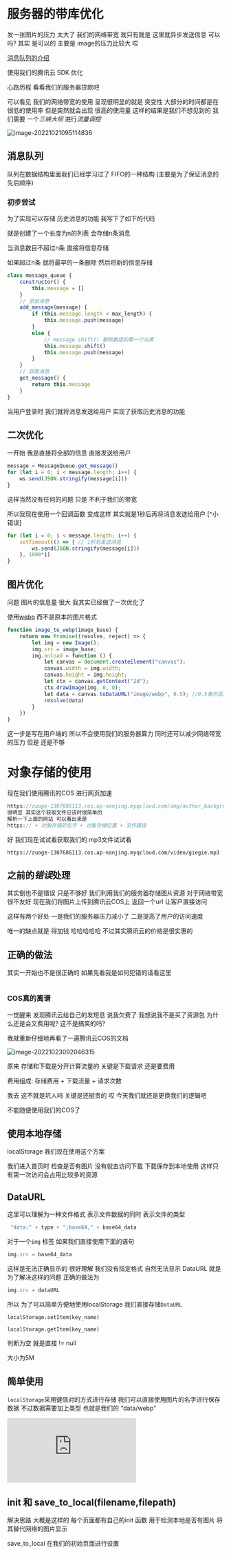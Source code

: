 # 服务器的带库优化 

发一张图片的压力 太大了 我们的网络带宽 就只有就是 这里就异步发送信息 可以吗? 其实 是可以的 主要是 image的压力比较大 哎 

[消息队列的介绍](https://zhuanlan.zhihu.com/p/157112243)

使用我们的腾讯云 SDK 优化



心路历程  看看我们的服务器贷款吧 

可以看见 我们的网络带宽的使用 呈现很明显的就是 突变性 大部分的时间都是在很低的使用率 但是突然就会出现 很高的使用量 这样的结果是我们不想见到的 我们需要 一个*三峡大坝* 进行*流量调控*

![image-20221021095114836](https://i0.hdslb.com/bfs/album/eb837735a905edc914c9ad7ad10e2d4bb3e70d0b.png)



## 消息队列 

队列在数据结构里面我们已经学习过了 FIFO的一种结构 (主要是为了保证消息的先后顺序)

### 初步尝试

为了实现可以存储 历史消息的功能 我写下了如下的代码

就是创建了一个长度为n的列表 会存储n条消息

 当消息数目不超过n条 直接将信息存储

如果超过n条 就将最早的一条删除 然后将新的信息存储

```js
class message_queue {
    constructor() {
        this.message = []
    }
    // 添加消息
    add_message(message) {
        if (this.message.length < max_length) {
            this.message.push(message)
        }
        else {
            // message.shift() 删除数组的第一个元素
            this.message.shift()
            this.message.push(message)
        }
    }
    // 获取消息
    get_message() {
        return this.message
    }
}
```

当用户登录时 我们就将消息发送给用户 实现了获取历史消息的功能

## 二次优化

一开始 我是直接将全部的信息 直接发送给用户

```js
message = MessageQueue.get_message()
for (let i = 0; i < message.length; i++) {      
    ws.send(JSON.stringify(message[i]))
}
```

这样当然没有任何的问题 只是 不利于我们的带宽  

所以我现在使用一个回调函数 变成这样 其实就是1秒后再将消息发送给用户 [^小错误]

```js
for (let i = 0; i < message.length; i++) {      
    setTimeout(() => { // 1秒后发送消息
        ws.send(JSON.stringify(message[i]))
    }, 1000*i)
}
```

## 图片优化

问题 图片的信息量 很大 我其实已经做了一次优化了 

使用[webp](webp介绍.md) 而不是原本的图片格式 

```js
function image_to_webp(image_base) {
    return new Promise((resolve, reject) => {
        let img = new Image();
        img.src = image_base;
        img.onload = function () {
            let canvas = document.createElement("canvas");
            canvas.width = img.width;
            canvas.height = img.height;
            let ctx = canvas.getContext("2d");
            ctx.drawImage(img, 0, 0);
            let data = canvas.toDataURL("image/webp", 0.5); //0.5表示压缩率
            resolve(data) 
        } 
    })
}
```

这一步是写在用户端的 所以不会使用我们的服务器算力 同时还可以减少网络带宽的压力 但是 还是不够

# 对象存储的使用

现在我们使用腾讯的COS 进行网页加速

```js
https://zuoge-1307686113.cos.ap-nanjing.myqcloud.com/img/author_background_image.webp
很明显 其实这个获取文件应该时很简单的 
解析一下上面的网站 可以看出来是
https:// + 对象存储的名字 + 对象存储位置 + 文件路径

```

好 我们现在试试看获取我们的  mp3文件试试看

```
https://zuoge-1307686113.cos.ap-nanjing.myqcloud.com/video/giegie.mp3

```

## 之前的*错误*处理

其实倒也不是错误 只是不够好 我们利用我们的服务器存储图片资源 对于网络带宽很不友好 现在我们将图片上传到腾讯云COS上 返回一个url 让客户直接访问 

这样有两个好处  一是我们的服务器压力减小了 二是提高了用户的访问速度 

唯一的缺点就是 得加钱 哈哈哈哈哈 不过其实腾讯云的价格是很实惠的 

## 正确的做法

其实一开始也不是很正确的 如果先看我是如何犯错的请看这里 

```

```





### COS真的离谱

一觉醒来 发现腾讯云给自己的发短息 说我欠费了 我想说我不是买了资源包 为什么还是会又费用呢? 这不是搞笑的吗? 



我就重新仔细地再看了一遍腾讯云COS的文档 

![image-20221023092046315](https://i0.hdslb.com/bfs/album/434876cfb9d259207e2ba08b56290fbbaa1e2070.png)

原来 存储和下载是分开计算流量的 关键是下载请求 还是要费用

费用组成: 存储费用 + 下载流量 + 请求次数 

我去 这不就是坑人吗 关键是还挺贵的 哎 今天我们就还是更换我们的逻辑吧 

不能随便使用我们的COS了

## 使用本地存储

localStorage 我们现在使用这个方案

我们进入首页时 检查是否有图片 没有就去访问下载 下载保存到本地使用 这样只有第一次访问会占用比较多的资源 

## DataURL

这里可以理解为一种文件格式   表示文件数据的同时 表示文件的类型

```js
 "data:" + type + ";base64," + base64_data
```

对于一个`img` 标签 如果我们直接使用下面的语句

```js
img.src = base64_data 
```

这样是无法正确显示的 很好理解 我们没有指定格式 自然无法显示 DataURL 就是为了解决这样的问题  正确的做法为

```js
img.src = dataURL 
```

所以 为了可以简单方便地使用localStorage 我们直接存储`DataURL` 

`localStorage.setItem(key_name) `

`localStorage.getItem(key_name)`

判断为空 就是直接 != null



大小为5M 

## 简单使用

`localStorage`采用键值对的方式进行存储 我们可以直接使用图片的名字进行保存数据 不过数据需要加上类型 也就是我们的 “data/webp”





<embed src="https://www.bilibili.com/video/BV1ME411Y71o/">



## init 和 save_to_local(filename,filepath)

解决思路 大概是这样的 每个页面都有自己的init 函数 用于检测本地是否有图片 将其替代网络的图片显示 

save_to_local 在我们的初始页面进行设置 
